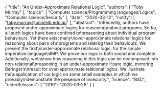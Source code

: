 {
    "title": "An Under-Approximate Relational Logic",
    "authors": [
        "Toby Murray"
    ],
    "topics": [
        "Computer science/Programming languages/Logics",
        "Computer science/Security"
    ],
    "date": "2020-03-12",
    "notify": [
        "toby.murray@unimelb.edu.au"
    ],
    "abstract": "\nRecently, authors have proposed under-approximate logics for reasoning\nabout programs. So far, all such logics have been confined to\nreasoning about individual program behaviours. Yet there exist many\nover-approximate relational logics for reasoning about pairs of\nprograms and relating their behaviours. We present the first\nunder-approximate relational logic, for the simple imperative language\nIMP. We prove our logic is both sound and complete. Additionally, we\nshow how reasoning in this logic can be decomposed into non-relational\nreasoning in an under-approximate Hoare logic, mirroring Beringer’s\nresult for over-approximate relational logics. We illustrate the\napplication of our logic on some small examples in which we provably\ndemonstrate the presence of insecurity.",
    "licence": "BSD",
    "olderReleases": {
        "2019": "2020-03-26"
    }
}